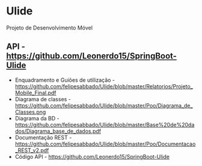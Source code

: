 # Ulide
Projeto de Desenvolvimento Móvel

## API - https://github.com/Leonerdo15/SpringBoot-Ulide

- Enquadramento e Guiões de utilização - https://github.com/felipesabbado/Ulide/blob/master/Relatorios/Projeto_Mobile_Final.pdf
- Diagrama de classes - https://github.com/felipesabbado/Ulide/blob/master/Poo/Diagrama_de_Classes.png
- Diagrama da BD - https://github.com/felipesabbado/Ulide/blob/master/Base%20de%20dados/Diagrama_base_de_dados.pdf
- Documentação REST - https://github.com/felipesabbado/Ulide/blob/master/Poo/Documentacao_REST_v2.pdf
- Código API - https://github.com/Leonerdo15/SpringBoot-Ulide
